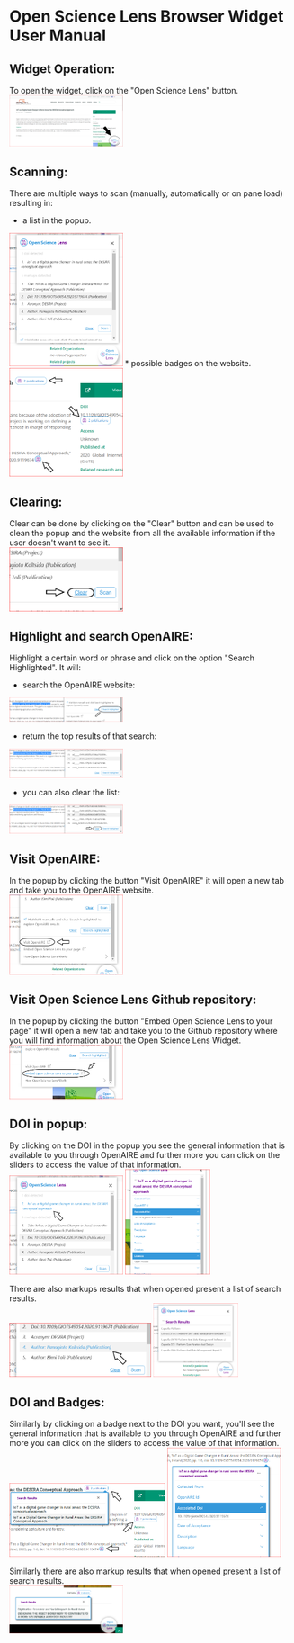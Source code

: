 # Open Science Lens Browser Widget User Manual

## Widget Operation:

To open the widget, click on the "Open Science Lens" button.  
<img src="./images-widget/original.PNG" width="40%" height="50%">

## Scanning:

There are multiple ways to scan (manually, automatically or on pane load) resulting in:
* a list in the popup.  
<img src="./images-widget/scanned.PNG" width="40%" height="50%">
* possible badges on the website.  
<img src="./images-widget/scanned-badges.PNG" width="40%" height="50%">

## Clearing:

Clear can be done by clicking on the "Clear" button and can be used to clean the popup and the website from all the available information if the user doesn't want to see it.  
<img src="./images-widget/clear.PNG" width="40%" height="50%">

## Highlight and search OpenAIRE:

Highlight a certain word or phrase and click on the option "Search Highlighted". It will:
*  search the OpenAIRE website:  
<img src="./images-widget/highlight-button.PNG" width="40%" height="50%">

*  return the top results of that search:    
<img src="./images-widget/highlight-results.PNG" width="40%" height="50%">

*  you can also clear the list:    
<img src="./images-widget/highlight-clear.PNG" width="40%" height="50%">

## Visit OpenAIRE:

In the popup by clicking the button "Visit OpenAIRE" it will open a new tab and take you to the OpenAIRE website.  
<img src="./images-widget/visit-openaire.PNG" width="40%" height="50%">

## Visit Open Science Lens Github repository:

In the popup by clicking the button "Embed Open Science Lens to your page" it will open a new tab and take you to the Github repository where you will find information about the Open Science Lens Widget.  
<img src="./images-widget/visit-github.PNG" width="40%" height="50%">

## DOI in popup:

By clicking on the DOI in the popup you see the general information that is available to you through OpenAIRE and further more you can click on the sliders to access the value of that information.  
<img src="./images-widget/single-doi-select.PNG" width="40%" height="50%">
<img src="./images-widget/single-doi-info.PNG" width="30%" height="50%">

There are also markups results that when opened present a list of search results.  
<img src="./images-widget/single-markup-list-select.PNG" width="50%" height="50%">
<img src="./images-widget/single-markup-list-info.PNG" width="30%" height="50%">

## DOI and Badges:

Similarly by clicking on a badge next to the DOI you want, you'll see the general information that is available to you through OpenAIRE and further more you can click on the sliders to access the value of that information.  
<img src="./images-widget/single-doi-badge-select.PNG" width="55%" height="50%">
<img src="./images-widget/single-doi-badge-info.PNG" width="40%" height="50%">

Similarly there are also markup results that when opened present a list of search results.  
<img src="./images-widget/single-markup-badge-list.PNG" width="40%" height="50%">